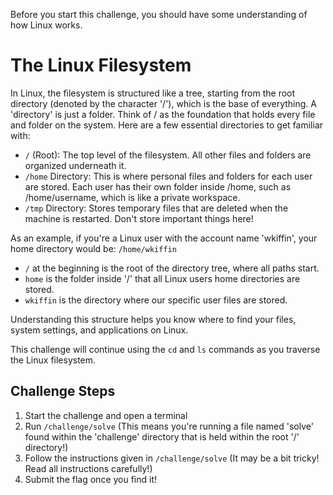 Before you start this challenge, you should have some understanding of how Linux works.

# The Linux Filesystem

In Linux, the filesystem is structured like a tree, starting from the root directory (denoted by the character '/'), which is the base of everything. A 'directory' is just a folder. Think of / as the foundation that holds every file and folder on the system. Here are a few essential directories to get familiar with:

- `/` (Root): The top level of the filesystem. All other files and folders are organized underneath it.
- `/home` Directory: This is where personal files and folders for each user are stored. Each user has their own folder inside /home, such as /home/username, which is like a private workspace.
- `/tmp` Directory: Stores temporary files that are deleted when the machine is restarted. Don't store important things here!

As an example, if you're a Linux user with the account name 'wkiffin', your home directory would be:
`/home/wkiffin`
- `/` at the beginning is the root of the directory tree, where all paths start.
- `home` is the folder inside '/' that all Linux users home directories are stored.
- `wkiffin` is the directory where our specific user files are stored.

Understanding this structure helps you know where to find your files, system settings, and applications on Linux.

This challenge will continue using the `cd` and `ls` commands as you traverse the Linux filesystem. 

## Challenge Steps
1. Start the challenge and open a terminal
2. Run `/challenge/solve` (This means you're running a file named 'solve' found within the 'challenge' directory that is held within the root '/' directory!)
3. Follow the instructions given in `/challenge/solve` (It may be a bit tricky! Read all instructions carefully!)
4. Submit the flag once you find it!
